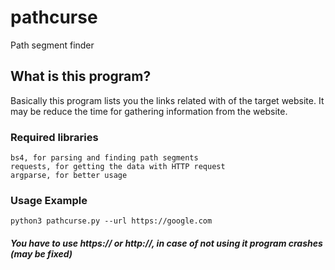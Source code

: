 # pathcurse
Path segment finder

## What is this program?
Basically this program lists you the links related with <a href=""></a> of the target website.
It may be reduce the time for gathering information from the website.

### Required libraries
```
bs4, for parsing and finding path segments
requests, for getting the data with HTTP request
argparse, for better usage
```
### Usage Example
```
python3 pathcurse.py --url https://google.com
```
#### *You have to use https:// or http://, in case of not using it program crashes (may be fixed)*
